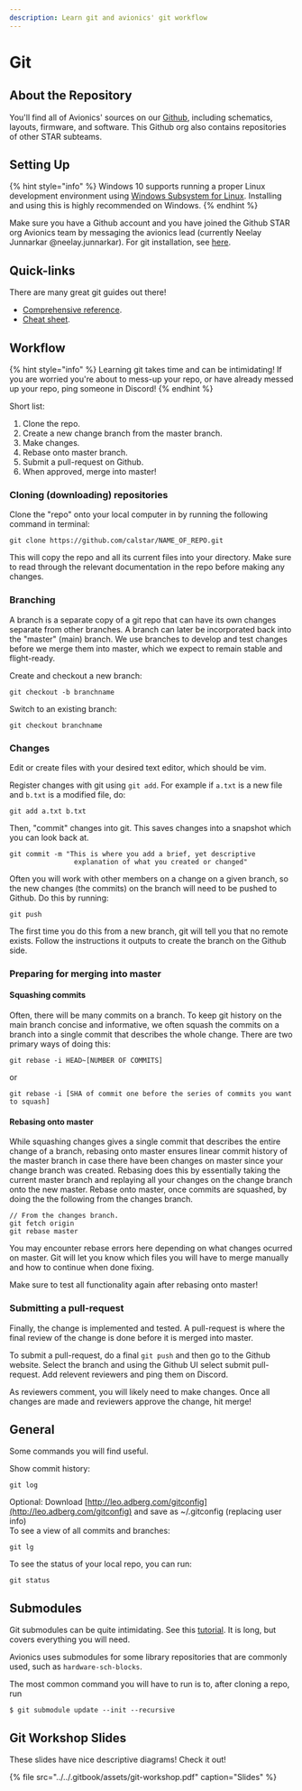 ```yaml
---
description: Learn git and avionics' git workflow
---
```


# Git

## About the Repository

You'll find all of Avionics' sources on our [Github](https://github.com/calstar), including schematics, layouts, firmware, and software. This Github org also contains repositories of other STAR subteams.

## Setting Up

{% hint style="info" %}
Windows 10 supports running a proper Linux development environment using [Windows Subsystem for Linux](https://docs.microsoft.com/en-us/windows/wsl/about). Installing and using this is highly recommended on Windows. 
{% endhint %}

Make sure you have a Github account and you have joined the Github STAR org Avionics team by messaging the avionics lead \(currently Neelay Junnarkar @neelay.junnarkar\). For git installation, see [here](https://git-scm.com/book/en/v2/Getting-Started-Installing-Git). 

## Quick-links

There are many great git guides out there!

* [Comprehensive reference](https://git-scm.com/docs).
* [Cheat sheet](https://github.github.com/training-kit/downloads/github-git-cheat-sheet.pdf).

## Workflow

{% hint style="info" %}
Learning git takes time and can be intimidating! If you are worried you're about to mess-up your repo, or have already messed up your repo, ping someone in Discord!
{% endhint %}

Short list:

1. Clone the repo.
2. Create a new change branch from the master branch.
3. Make changes.
4. Rebase onto master branch.
5. Submit a pull-request on Github.
6. When approved, merge into master!

### Cloning \(downloading\) repositories

Clone the "repo" onto your local computer in by running the following command in terminal: 

```text
git clone https://github.com/calstar/NAME_OF_REPO.git
```

This will copy the repo and all its current files into your directory. Make sure to read through the relevant documentation in the repo before making any changes. 

### Branching

A branch is a separate copy of a git repo that can have its own changes separate from other branches. A branch can later be incorporated back into the "master" \(main\) branch. We use branches to develop and test changes before we merge them into master, which we expect to remain stable and flight-ready.

Create and checkout a new branch:

```text
git checkout -b branchname
```

Switch to an existing branch:

```text
git checkout branchname
```

### Changes

Edit or create files with your desired text editor, which should be vim.

Register changes with git using `git add`. For example if `a.txt` is a new file and `b.txt` is a modified file, do:

```text
git add a.txt b.txt
```

Then, "commit" changes into git. This saves changes into a snapshot which you can look back at.

```text
git commit -m "This is where you add a brief, yet descriptive 
                explanation of what you created or changed"
```

Often you will work with other members on a change on a given branch, so the new changes \(the commits\) on the branch will need to be pushed to Github. Do this by running:

```text
git push
```

The first time you do this from a new branch, git will tell you that no remote exists. Follow the instructions it outputs to create the branch on the Github side.

### Preparing for merging into master

#### Squashing commits

Often, there will be many commits on a branch. To keep git history on the main branch concise and informative, we often squash the commits on a branch into a single commit that describes the whole change. There are two primary ways of doing this:

```text
git rebase -i HEAD~[NUMBER OF COMMITS]
```

or

```text
git rebase -i [SHA of commit one before the series of commits you want to squash]
```

#### Rebasing onto master

While squashing changes gives a single commit that describes the entire change of a branch, rebasing onto master ensures linear commit history of the master branch in case there have been changes on master since your change branch was created. Rebasing does this by essentially taking the current master branch and replaying all your changes on the change branch onto the new master. Rebase onto master, once commits are squashed, by doing the the following from the changes branch.

```text
// From the changes branch.
git fetch origin
git rebase master
```

You may encounter rebase errors here depending on what changes ocurred on master. Git will let you know which files you will have to merge manually and how to continue when done fixing.

Make sure to test all functionality again after rebasing onto master!

### Submitting a pull-request

Finally, the change is implemented and tested. A pull-request is where the final review of the change is done before it is merged into master.

To submit a pull-request, do a final `git push` and then go to the Github website. Select the branch and using the Github UI select submit pull-request. Add relevent reviewers and ping them on Discord.

As reviewers comment, you will likely need to make changes. Once all changes are made and reviewers approve the change, hit merge!

## General

Some commands you will find useful.

Show commit history:

```text
git log
```

Optional: Download [http://leo.adberg.com/gitconfig](http://leo.adberg.com/gitconfig) and save as ~/.gitconfig \(replacing user info\)  
To see a view of all commits and branches:

```text
git lg
```

To see the status of your local repo, you can run: 

```text
git status
```

## Submodules

Git submodules can be quite intimidating. See this [tutorial](https://git-scm.com/book/en/v2/Git-Tools-Submodules). It is long, but covers everything you will need.

Avionics uses submodules for some library repositories that are commonly used, such as `hardware-sch-blocks`.

The most common command you will have to run is to, after cloning a repo, run

```text
$ git submodule update --init --recursive
```

## Git Workshop Slides

These slides have nice descriptive diagrams! Check it out!

{% file src="../../.gitbook/assets/git-workshop.pdf" caption="Slides" %}

